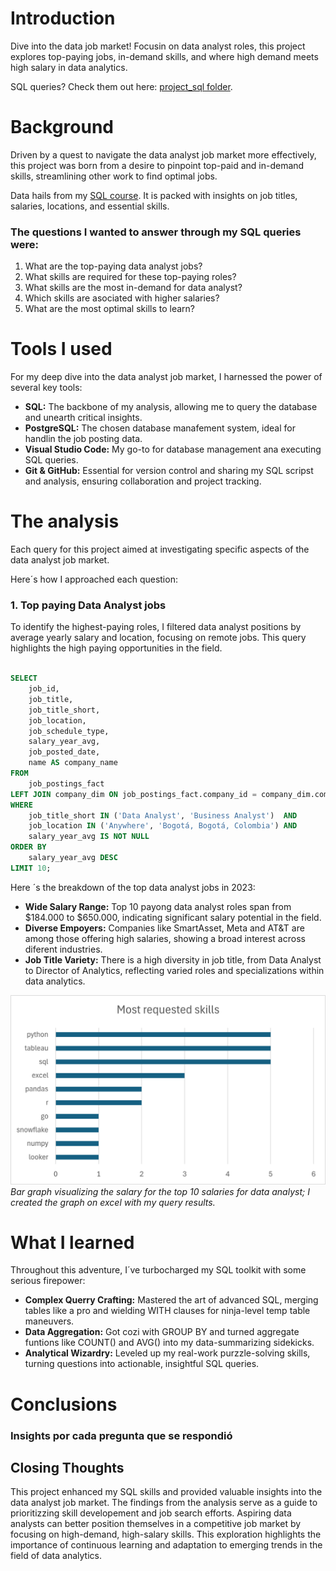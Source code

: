 # Introduction
Dive into the data job market!  Focusin on data analyst roles, this project explores top-paying jobs, in-demand skills, and where high demand meets high salary in data analytics. 

SQL queries? Check them out here: [project_sql folder](https://github.com/StephanySV/SQL_Project_Data_Job_Analysis/tree/main/project_sql).

# Background
Driven by a quest to navigate the data analyst job market more effectively, this project was born from a desire to pinpoint top-paid and in-demand skills, streamlining other work to find optimal jobs.

Data hails from my [SQL course](). It is packed with insights on job titles, salaries, locations, and essential skills. 

### The questions I wanted to answer through my SQL queries were:
1. What are the top-paying data analyst jobs?
2. What skills are required for these top-paying roles?
3. What skills are the most in-demand for data analyst?
4. Which skills are asociated with higher salaries? 
5. What are the most optimal skills to learn?

# Tools I used
For my deep dive into the data analyst job market, I harnessed the power of several key tools:
- **SQL:** The backbone of my analysis, allowing me to query the database and unearth critical insights. 
- **PostgreSQL:** The chosen database manafement system, ideal for handlin the job posting data. 
- **Visual Studio Code:** My go-to for database management ana executing SQL queries. 
- **Git & GitHub:** Essential for version control and sharing my SQL scripst and analysis, ensuring collaboration and project tracking. 

# The analysis
Each query for this project aimed at investigating specific aspects of the data analyst job market. 

Here´s how I approached each question:
### 1. Top paying Data Analyst jobs
To identify the highest-paying roles, I filtered data analyst positions by average yearly salary and location, focusing on remote jobs.  This query highlights the high paying opportunities in the field. 

``` SQL

SELECT
    job_id,
    job_title,
    job_title_short,
    job_location,
    job_schedule_type,
    salary_year_avg,
    job_posted_date,
    name AS company_name
FROM
    job_postings_fact
LEFT JOIN company_dim ON job_postings_fact.company_id = company_dim.company_id
WHERE
    job_title_short IN ('Data Analyst', 'Business Analyst')  AND
    job_location IN ('Anywhere', 'Bogotá, Bogotá, Colombia') AND
    salary_year_avg IS NOT NULL
ORDER BY
    salary_year_avg DESC
LIMIT 10;
```
Here ´s the breakdown of the top data analyst jobs in 2023:
- **Wide Salary Range:** Top 10 payong data analyst roles span from $184.000 to $650.000, indicating significant salary potential in the field. 
- **Diverse Empoyers:** Companies like SmartAsset, Meta and AT&T are among those offering high salaries, showing a broad interest across diferent industries. 
- **Job Title Variety:** There is a high diversity in job title, from Data Analyst to Director of Analytics, reflecting varied roles and specializations within data analytics. 


![Top 10 rquested skills](<assets/Grafica skills.png>)
_Bar graph visualizing the salary for the top 10 salaries for data analyst; I created the graph on excel with my query results._

# What I learned
Throughout this adventure, I´ve turbocharged my SQL toolkit with some serious firepower:

- **Complex Querry Crafting:** Mastered the art of advanced SQL, merging tables like a pro and wielding WITH clauses for ninja-level temp table maneuvers. 
- **Data Aggregation:** Got cozi with GROUP BY and turned aggregate funtions like COUNT() and AVG() into my data-summarizing sidekicks. 
- **Analytical Wizardry:** Leveled up my real-work purzzle-solving skills, turning questions into actionable, insightful SQL queries. 

# Conclusions

### Insights por cada pregunta que se respondió

## Closing Thoughts
This project enhanced my SQL skills and provided valuable insights into the data analyst job market.  The findings from the analysis serve as a guide to prioritizzing skill developement and job search efforts.  Aspiring data analysts can better position themselves in a competitive job market by focusing on high-demand, high-salary skills. This exploration highlights the importance of continuous learning and adaptation to emerging trends in the field of data analytics. 


